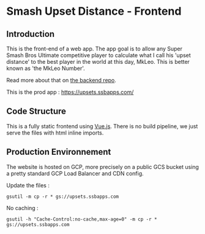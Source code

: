 # Smash Upset Distance - Frontend

## Introduction

This is the front-end of a web app. The app goal is to allow any Super Smash Bros Ultimate competitive player to calculate what I call his 'upset distance' to the best player in the world at this day, MkLeo. This is better known as 'the MkLeo Number'.

Read more about that on [the backend repo](https://github.com/leopons/smash-upset-distance__backend).

This is the prod app : https://upsets.ssbapps.com/

## Code Structure

This is a fully static frontend using [Vue.js](https://vuejs.org/).
There is no build pipeline, we just serve the files with html inline imports.

## Production Environnement

The website is hosted on GCP, more precisely on a public GCS bucket using a pretty standard GCP Load Balancer and CDN config.

Update the files :

`gsutil -m cp -r * gs://upsets.ssbapps.com`

No caching :

`gsutil -h "Cache-Control:no-cache,max-age=0" -m cp -r * gs://upsets.ssbapps.com`
